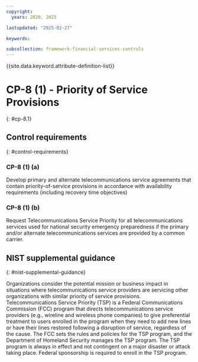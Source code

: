 ```yaml
---
copyright:
  years: 2020, 2025

lastupdated: "2025-02-27"

keywords:

subcollection: framework-financial-services-controls
---
```


{{site.data.keyword.attribute-definition-list}}

# CP-8 (1) -  Priority of Service Provisions
{: #cp-8.1}

## Control requirements
{: #control-requirements}



### CP-8 (1) (a)


Develop primary and alternate telecommunications service agreements that contain priority-of-service provisions in accordance with availability requirements (including recovery time objectives)


### CP-8 (1) (b)


Request Telecommunications Service Priority for all telecommunications services used for national security emergency preparedness if the primary and/or alternate telecommunications services are provided by a common carrier.












## NIST supplemental guidance
{: #nist-supplemental-guidance}

Organizations consider the potential mission or business impact in situations where telecommunications service providers are servicing other organizations with similar priority of service provisions. Telecommunications Service Priority (TSP) is a Federal Communications Commission (FCC) program that directs telecommunications service providers (e.g., wireline and wireless phone companies) to give preferential treatment to users enrolled in the program when they need to add new lines or have their lines restored following a disruption of service, regardless of the cause. The FCC sets the rules and policies for the TSP program, and the Department of Homeland Security manages the TSP program. The TSP program is always in effect and not contingent on a major disaster or attack taking place. Federal sponsorship is required to enroll in the TSP program.

